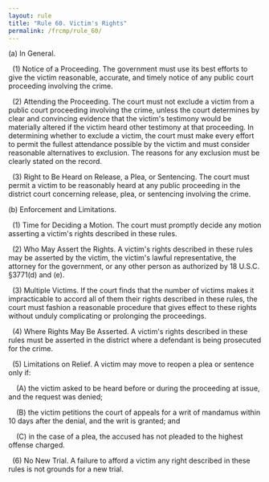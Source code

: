```yaml
---
layout: rule
title: "Rule 60. Victim's Rights"
permalink: /frcmp/rule_60/
---
```


(a) In General.


&nbsp;&nbsp;(1) Notice of a Proceeding. The government must use its best efforts to give the victim reasonable, accurate, and timely notice of any public court proceeding involving the crime.


&nbsp;&nbsp;(2) Attending the Proceeding. The court must not exclude a victim from a public court proceeding involving the crime, unless the court determines by clear and convincing evidence that the victim's testimony would be materially altered if the victim heard other testimony at that proceeding. In determining whether to exclude a victim, the court must make every effort to permit the fullest attendance possible by the victim and must consider reasonable alternatives to exclusion. The reasons for any exclusion must be clearly stated on the record.


&nbsp;&nbsp;(3) Right to Be Heard on Release, a Plea, or Sentencing. The court must permit a victim to be reasonably heard at any public proceeding in the district court concerning release, plea, or sentencing involving the crime.


(b) Enforcement and Limitations.


&nbsp;&nbsp;(1) Time for Deciding a Motion. The court must promptly decide any motion asserting a victim's rights described in these rules.


&nbsp;&nbsp;(2) Who May Assert the Rights. A victim's rights described in these rules may be asserted by the victim, the victim's lawful representative, the attorney for the government, or any other person as authorized by 18 U.S.C. §3771(d) and (e).


&nbsp;&nbsp;(3) Multiple Victims. If the court finds that the number of victims makes it impracticable to accord all of them their rights described in these rules, the court must fashion a reasonable procedure that gives effect to these rights without unduly complicating or prolonging the proceedings.


&nbsp;&nbsp;(4) Where Rights May Be Asserted. A victim's rights described in these rules must be asserted in the district where a defendant is being prosecuted for the crime.


&nbsp;&nbsp;(5) Limitations on Relief. A victim may move to reopen a plea or sentence only if:


&nbsp;&nbsp;&nbsp;&nbsp;(A) the victim asked to be heard before or during the proceeding at issue, and the request was denied;


&nbsp;&nbsp;&nbsp;&nbsp;(B) the victim petitions the court of appeals for a writ of mandamus within 10 days after the denial, and the writ is granted; and


&nbsp;&nbsp;&nbsp;&nbsp;(C) in the case of a plea, the accused has not pleaded to the highest offense charged.


&nbsp;&nbsp;(6) No New Trial. A failure to afford a victim any right described in these rules is not grounds for a new trial.